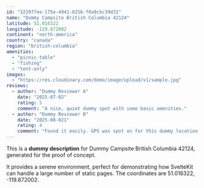 ```yaml
---
id: "322977ee-175e-4941-8256-f0a9cbc39d31"
name: "Dummy Campsite British Columbia 42124"
latitude: 51.016322
longitude: -119.872002
continent: "north-america"
country: "canada"
region: "british-columbia"
amenities:
  - "picnic-table"
  - "fishing"
  - "tent-only"
images:
  - "https://res.cloudinary.com/demo/image/upload/v1/sample.jpg"
reviews:
  - author: "Dummy Reviewer A"
    date: "2025-07-02"
    rating: 5
    comment: "A nice, quiet dummy spot with some basic amenities."
  - author: "Dummy Reviewer B"
    date: "2025-08-021"
    rating: 4
    comment: "Found it easily. GPS was spot on for this dummy location."
---
```


This is a **dummy description** for Dummy Campsite British Columbia 42124, generated for the proof of concept.

It provides a serene environment, perfect for demonstrating how SvelteKit can handle a large number of static pages. The coordinates are 51.016322, -119.872002.
